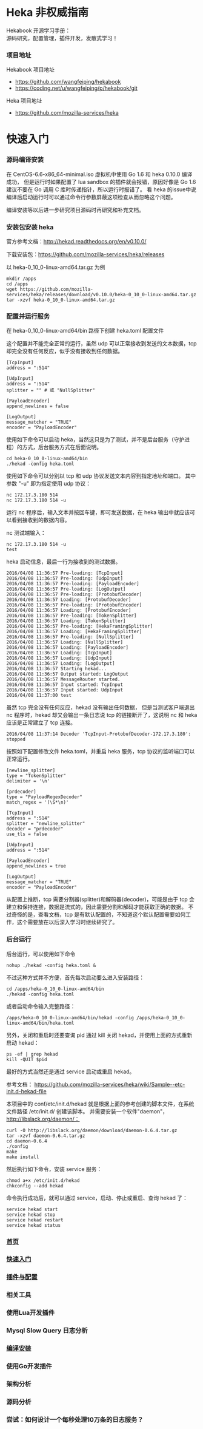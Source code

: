 # Heka 非权威指南

Hekabook 开源学习手册：  
源码研究，配置管理，插件开发，发散式学习！

### 项目地址

Hekabook 项目地址

* https://github.com/wangfeiping/hekabook
* https://coding.net/u/wangfeiping/p/hekabook/git

Heka 项目地址

* https://github.com/mozilla-services/heka

# 快速入门

### 源码编译安装

在 CentOS-6.6-x86_64-minimal.iso 虚拟机中使用 Go 1.6 和 heka 0.10.0 编译成功，
但是运行时如果配置了 lua sandbox 的插件就会报错，原因好像是 Go 1.6 建议不要在 Go 调用 C 库时传递指针，所以运行时报错了。
看 heka 的issue中说编译后启动运行时可以通过命令行参数屏蔽这项检查从而忽略这个问题。

编译安装等以后进一步研究项目源码时再研究和补充文档。

### 安装包安装 heka

官方参考文档：http://hekad.readthedocs.org/en/v0.10.0/

下载安装包：https://github.com/mozilla-services/heka/releases

以 heka-0_10_0-linux-amd64.tar.gz 为例

```
mkdir /apps  
cd /apps  
wget https://github.com/mozilla-services/heka/releases/download/v0.10.0/heka-0_10_0-linux-amd64.tar.gz  
tar -xzvf heka-0_10_0-linux-amd64.tar.gz  
```

### 配置并运行服务

在 heka-0_10_0-linux-amd64/bin 路径下创建 heka.toml 配置文件

这个配置并不能完全正常的运行，虽然 udp 可以正常接收到发送的文本数据，tcp 却完全没有任何反应，似乎没有接收到任何数据。

```
[TcpInput]
address = ":514"

[UdpInput]
address = ":514"
splitter = "" # 或 "NullSplitter"

[PayloadEncoder]
append_newlines = false

[LogOutput]
message_matcher = "TRUE"
encoder = "PayloadEncoder"
```

使用如下命令可以启动 heka，当然这只是为了测试，并不是后台服务（守护进程）的方式，后台服务方式在后面说明。

```
cd heka-0_10_0-linux-amd64/bin
./hekad -config heka.toml
```

使用如下命令可以分别以 tcp 和 udp 协议发送文本内容到指定地址和端口。
其中参数 "-u" 即为指定使用 udp 协议：

```
nc 172.17.3.180 514
nc 172.17.3.180 514 -u
```

运行 nc 程序后，输入文本并按回车键，即可发送数据，在 heka 输出中就应该可以看到接收到的数据内容。

nc 测试端输入：

```
nc 172.17.3.180 514 -u
test

```

heka 启动信息，最后一行为接收到的测试数据。

```
2016/04/08 11:36:57 Pre-loading: [TcpInput]
2016/04/08 11:36:57 Pre-loading: [UdpInput]
2016/04/08 11:36:57 Pre-loading: [PayloadEncoder]
2016/04/08 11:36:57 Pre-loading: [LogOutput]
2016/04/08 11:36:57 Pre-loading: [ProtobufDecoder]
2016/04/08 11:36:57 Loading: [ProtobufDecoder]
2016/04/08 11:36:57 Pre-loading: [ProtobufEncoder]
2016/04/08 11:36:57 Loading: [ProtobufEncoder]
2016/04/08 11:36:57 Pre-loading: [TokenSplitter]
2016/04/08 11:36:57 Loading: [TokenSplitter]
2016/04/08 11:36:57 Pre-loading: [HekaFramingSplitter]
2016/04/08 11:36:57 Loading: [HekaFramingSplitter]
2016/04/08 11:36:57 Pre-loading: [NullSplitter]
2016/04/08 11:36:57 Loading: [NullSplitter]
2016/04/08 11:36:57 Loading: [PayloadEncoder]
2016/04/08 11:36:57 Loading: [TcpInput]
2016/04/08 11:36:57 Loading: [UdpInput]
2016/04/08 11:36:57 Loading: [LogOutput]
2016/04/08 11:36:57 Starting hekad...
2016/04/08 11:36:57 Output started: LogOutput
2016/04/08 11:36:57 MessageRouter started.
2016/04/08 11:36:57 Input started: TcpInput
2016/04/08 11:36:57 Input started: UdpInput
2016/04/08 11:37:00 test

```

虽然 tcp 完全没有任何反应，hekad 没有输出任何数据，
但是当测试客户端退出 nc 程序时，hekad 却又会输出一条日志说 tcp 的链接断开了，这说明 nc 和 heka 应该是正常建立了 tcp 连接。

```
2016/04/08 11:37:14 Decoder 'TcpInput-ProtobufDecoder-172.17.3.180': stopped
```

按照如下配置修改文件 heka.toml，并重启 heka 服务，tcp 协议的监听端口可以正常运行。

```
[newline_splitter]
type = "TokenSplitter"
delimiter = '\n'

[prdecoder]
type = "PayloadRegexDecoder"
match_regex = '(\S*\n)'

[TcpInput]
address = ":514"
splitter = "newline_splitter"
decoder = "prdecoder"
use_tls = false

[UdpInput]
address = ":514"

[PayloadEncoder]
append_newlines = true

[LogOutput]
message_matcher = "TRUE"
encoder = "PayloadEncoder"
```

从配置上推断，tcp 需要分割器(splitter)和解码器(decoder)，可能是由于 tcp 会建立和保持连接，数据是流式的，因此需要分割和解码才能获取正确的数据。
不过奇怪的是，查看文档，tcp 是有默认配置的，不知道这个默认配置需要如何工作，这个需要放在以后深入学习时继续研究了。

### 后台运行

后台运行，可以使用如下命令

```
nohup ./hekad -config heka.toml &
```

不过这种方式并不方便，首先每次启动要么进入安装路径：

```
cd /apps/heka-0_10_0-linux-amd64/bin
./hekad -config heka.toml
```

或者启动命令输入完整路径：

```
/apps/heka-0_10_0-linux-amd64/bin/hekad -config /apps/heka-0_10_0-linux-amd64/bin/heka.toml
```

另外，关闭和重启时还要查询 pid 通过 kill 关闭 hekad，并使用上面的方式重新启动 hekad：

```
ps -ef | grep hekad
kill -QUIT $pid
```

最好的方式当然还是通过 service 启动或重启 hekad。

参考文档：
https://github.com/mozilla-services/heka/wiki/Sample--etc-init.d-hekad-file

本项目中的 conf/etc/init.d/hekad 就是根据上面的参考创建的脚本文件，在系统文件路径 /etc/init.d/ 创建该脚本。
并需要安装一个软件"daemon"，http://libslack.org/daemon/：

```
curl -O http://libslack.org/daemon/download/daemon-0.6.4.tar.gz
tar -xzvf daemon-0.6.4.tar.gz
cd daemon-0.6.4
./config
make
make install
```

然后执行如下命令，安装 service 服务：

```
chmod a+x /etc/init.d/hekad
chkconfig --add hekad
```

命令执行成功后，就可以通过 service，启动、停止或重启、查询 hekad 了：

```
service hekad start
service hekad stop
service hekad restart
service hekad status
```

### [首页](../README.md "首页")  
### [快速入门](./getting_started.md "快速入门")  
### [插件与配置](./plugins.md "插件与配置")  
### 相关工具  
### 使用Lua开发插件  
### Mysql Slow Query 日志分析  
### [编译安装](./build_install.md)  
### 使用Go开发插件  
### 架构分析  
### 源码分析  
### 尝试：如何设计一个每秒处理10万条的日志服务？  


